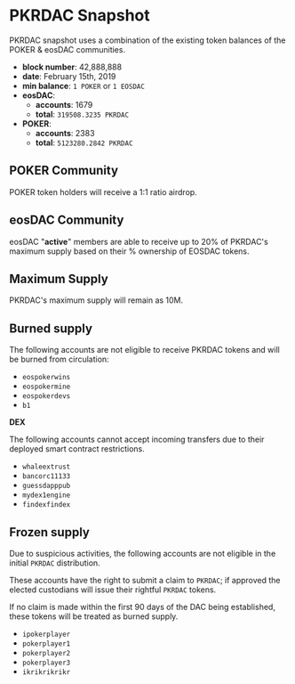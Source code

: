 # PKRDAC Snapshot

PKRDAC snapshot uses a combination of the existing token balances of the POKER & eosDAC communities.

- **block number**: 42,888,888
- **date**: February 15th, 2019
- **min balance**: `1 POKER` or `1 EOSDAC`
- **eosDAC**:
    - **accounts**: 1679
    - **total**: `319508.3235 PKRDAC`
- **POKER**:
    - **accounts**: 2383
    - **total**: `5123280.2842 PKRDAC`

## POKER Community

POKER token holders will receive a 1:1 ratio airdrop.

## eosDAC Community

eosDAC "**active**" members are able to receive up to 20% of PKRDAC's maximum supply based on their % ownership of EOSDAC tokens.

## Maximum Supply

PKRDAC's maximum supply will remain as 10M.

## Burned supply

The following accounts are not eligible to receive PKRDAC tokens and will be burned from circulation:

- `eospokerwins`
- `eospokermine`
- `eospokerdevs`
- `b1`

**DEX**

The following accounts cannot accept incoming transfers due to their deployed smart contract restrictions.

- `whaleextrust`
- `bancorc11133`
- `guessdapppub`
- `mydex1engine`
- `findexfindex`

## Frozen supply

Due to suspicious activities, the following accounts are not eligible in the initial `PKRDAC` distribution.

These accounts have the right to submit a claim to `PKRDAC`; if approved the elected custodians will issue their rightful `PKRDAC` tokens.

If no claim is made within the first 90 days of the DAC being established, these tokens will be treated as burned supply.

- `ipokerplayer`
- `pokerplayer1`
- `pokerplayer2`
- `pokerplayer3`
- `ikrikrikrikr`
